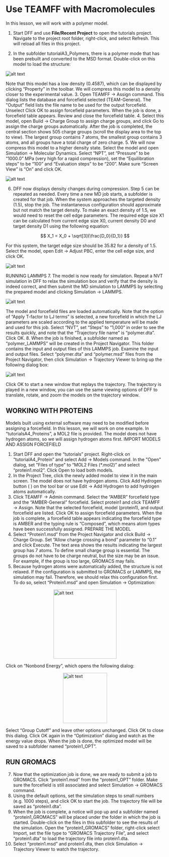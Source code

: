 # Use TEAMFF with Macromolecules

In this lesson, we will work with a polymer model.

1. Start DFF and use **File/Recent Project** to open the tutorials project. Navigate to the project root folder, right-click, and select Refresh. This will reload all files in this project.

2. In the subfolder tutorialA3_Polymers, there is a polymer mode that has been prebuilt and converted to the MSD format. Double-click on this model to load the structure:

![alt text](image-1.png)

Note that this model has a low density (0.4587), which can be displayed by clicking “Property” in the toolbar. We will compress this model to a density closer to the experimental value.
3. Open TEAMFF → Assign command. This dialog lists the database and forcefield selected (TEAM-General). The "Output" field lists the file name to be used for the output forcefield. Unselect Click OK to assign forcefield parameters. When the job is done, a forcefield table appears. Review and close the forcefield table.
4. Select this model, open Build → Charge Group to assign charge groups, and click Go to assign the charge groups automatically. After the job is completed, the central section shows 505 charge groups (scroll the display area to the top to view). The largest group contains 7 atoms, the smallest group contains 3 atoms, and all groups have a total charge of zero charge.
5. We will now compress this model to a higher density state. Select the model and open Simulation → Molecular Dynamics. Select “NPT”, set “Pressure” to be “1000.0” MPa (very high for a rapid compression), set the “Equilibration steps” to be “100” and “Evaluation steps” to be “200”. Make sure “Screen View” is “On” and click OK.

![alt text](image-2.png)

6. DFF now displays density changes during compression. Step 5 can be repeated as needed. Every time a new MD job starts, a subfolder is created for that job. When the system approaches the targeted density (1.5), stop the job. The instantaneous configuration should approximate but not match the target density. To make an exact density of 1.5, we would need to reset the cell edge parameters. The required edge size X1 can be calculated from current edge size X0, current density D0 and target density D1 using the following equation:

$$
X_1 = X_0 + \sqrt[3]{\frac{D_0}{D_1}}
$$

For this system, the target edge size should be 35.82 for a density of 1.5. Select the model, open Edit → Adjust PBC, enter the cell edge size, and click OK. 

![alt text](image-3.png)

RUNNING LAMMPS
7. The model is now ready for simulation. Repeat a NVT simulation in DFF to relax the simulation box and verify that the density is indeed correct, and then submit the MD simulation to LAMMPS by selecting the prepared model and clicking Simulation → LAMMPS. 

![alt text](image-4.png)

The model and forcefield files are loaded automatically. Note that the option of “Apply T-factor to LJ terms” is selected, a new forcefield in which the LJ parameters are scaled according to the applied temperature will be made and used for this job. Select “NVT”, set “Steps” to “1,000” in order to see the results quickly, and note that the “Trajectory file name” is “polymer.dta”. Click OK.
8. When the job is finished, a subfolder named as “polymer_LAMMPS” will be created in the Project Navigator. This folder contains the input and output files of this LAMMPS job. Examine the input and output files. Select “polymer.dta” and “polymer.msd” files from the Project Navigator, then click Simulation → Trajectory Viewer to bring up the following dialog box:

![alt text](image-5.png)

Click OK to start a new window that replays the trajectory. The trajectory is played in a new window, you can use the same viewing options of DFF to translate, rotate, and zoom the models on the trajectory window.

## WORKING WITH PROTEINS

Models built using external software may need to be modified before assigning a forcefield. In this lesson, we will work on one example. In “tutorialsA4_Proteins”, a MOL2 file is provided. The model does not have hydrogen atoms, so we will assign hydrogen atoms first.
IMPORT MODELS AND ASSIGN FORCEFIELD
1. Start DFF and open the “tutorials” project. Right-click on “tutorialA4_Protein” and select Add → Models command. In the "Open" dialog, set "Files of type" to “MOL2 Files (*.mol2)” and select “protein1.mol2”. Click Open to load both models. 
2. In the Project Tree, click the newly added model to view it in the main screen. The model does not have hydrogen atoms. Click Add Hydrogen button (  ) on the tool bar or use Edit → Add Hydrogen to add hydrogen atoms automatically. 
3. Click TEAMFF → Admin command. Select the “AMBER” forcefield type and the “AMBER-General” forcefield.  Select protein1 and click TEAMFF → Assign. Note that the selected forcefield, model (protein1), and output forcefield are listed. Click OK to assign forcefield parameters. When the job is complete, a forcefield table appears indicating the forcefield type is AMBER and the typing rule is “Composed”, which means atom types have been successfully assigned.
PREPARE THE MODEL
5. Select “Protein1.msd” from the Project Navigator and click Build → Charge Group. Set “Allow charge crossing a bond” parameter to “0.1” and click Execute. The text area shows the results indicating the largest group has 7 atoms.
To define small charge group is essential. The groups do not have to be charge neutral, but the size may be an issue. For example, if the group is too large, GROMACS may fails. 
6. Because hydrogen atoms were automatically added, the structure is not relaxed. If the configuration is submitted to GROMACS or LAMMPS, the simulation may fail. Therefore, we should relax this configuration first. To do so, select “Protein1.msd” and open Simulation → Optimization:

<img src="image-6.png" 
    alt="alt text" 
    width="200" height="220"
    style="display: block; margin: 0 auto" />

Click on “Nonbond Energy”, which opens the following dialog:

<img src="image-7.png" 
    alt="alt text" 
    width="140" height="160"
    style="display: block; margin: 0 auto" />

Select “Group Cutoff” and leave other options unchanged. Click OK to close this dialog. Click OK again in the “Optimization” dialog and watch as the energy value drops. When the job is done, the optimized model will be saved to a subfolder named “protein1_OPT”.

## RUN GROMACS
7. Now that the optimization job is done, we are ready to submit a job to GROMACS. Click “protein1.msd” from the “protein1_OPT” folder. Make sure the forcefield is still associated and select Simulation → GROMACS command.
8. Using the default options, set the simulation steps to small numbers (e.g. 1000 steps), and click OK to start the job. The trajectory file will be saved as “protein1.dta”. 
9. When the job is complete, a notice will pop up and a subfolder named “protein1_GROMACS” will be placed under the folder in which the job is started. Double-click on the files in this subfolder to see the results of the simulation. Open the “protein1_GROMACS” folder, right-click select Import, set the file type to “GROMACS Trajectory File”, and select “protein1.dta” to load the trajectory file into protein1.dta.
10. Select “protein1.msd” and protein1.dta, then click Simulation → Trajectory Viewer to watch the trajectory. 

